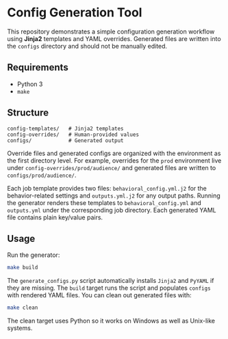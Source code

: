 # Config Generation Tool

This repository demonstrates a simple configuration generation workflow using **Jinja2** templates and YAML overrides. Generated files are written into the `configs` directory and should not be manually edited.

## Requirements

* Python 3
* `make`

## Structure
```
config-templates/   # Jinja2 templates
config-overrides/   # Human-provided values
configs/            # Generated output
```

Override files and generated configs are organized with the environment as the
first directory level. For example, overrides for the `prod` environment live
under `config-overrides/prod/audience/` and generated files are written to
`configs/prod/audience/`.

Each job template provides two files: `behavioral_config.yml.j2` for the
behavior-related settings and `outputs.yml.j2` for any output paths. Running the
generator renders these templates to `behavioral_config.yml` and `outputs.yml`
under the corresponding job directory. Each generated YAML file contains plain
key/value pairs.

## Usage
Run the generator:
```bash
make build
```
The `generate_configs.py` script automatically installs `Jinja2` and `PyYAML` if they
are missing. The `build` target runs the script and populates `configs` with rendered YAML files.
You can clean out generated files with:
```bash
make clean
```
The clean target uses Python so it works on Windows as well as Unix-like systems.
